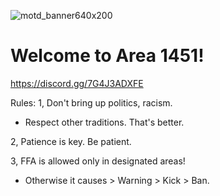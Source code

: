 ![motd_banner640x200](https://github.com/Powerforce00/Area1451/assets/145535983/fb7591dc-f78f-4bc8-a11e-83dbf3b8f6c4)
# Welcome to Area 1451!
<a id="DISCORD">https://discord.gg/7G4J3ADXFE

Rules:
1, Don't bring up politics, racism.
- Respect other traditions. That's better.

2, Patience is key. Be patient.

3, FFA is allowed only in designated areas!
- Otherwise it causes > Warning > Kick > Ban.
